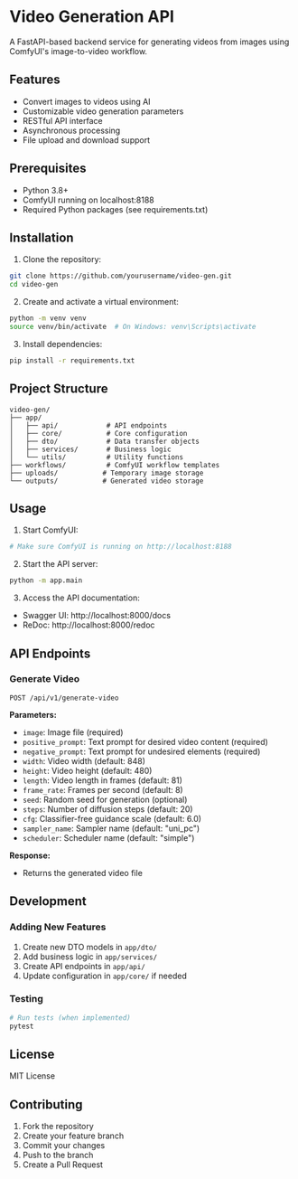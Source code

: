 # Video Generation API

A FastAPI-based backend service for generating videos from images using ComfyUI's image-to-video workflow.

## Features

- Convert images to videos using AI
- Customizable video generation parameters
- RESTful API interface
- Asynchronous processing
- File upload and download support

## Prerequisites

- Python 3.8+
- ComfyUI running on localhost:8188
- Required Python packages (see requirements.txt)

## Installation

1. Clone the repository:
```bash
git clone https://github.com/yourusername/video-gen.git
cd video-gen
```

2. Create and activate a virtual environment:
```bash
python -m venv venv
source venv/bin/activate  # On Windows: venv\Scripts\activate
```

3. Install dependencies:
```bash
pip install -r requirements.txt
```

## Project Structure

```
video-gen/
├── app/
│   ├── api/            # API endpoints
│   ├── core/           # Core configuration
│   ├── dto/            # Data transfer objects
│   ├── services/       # Business logic
│   └── utils/          # Utility functions
├── workflows/          # ComfyUI workflow templates
├── uploads/           # Temporary image storage
└── outputs/           # Generated video storage
```

## Usage

1. Start ComfyUI:
```bash
# Make sure ComfyUI is running on http://localhost:8188
```

2. Start the API server:
```bash
python -m app.main
```

3. Access the API documentation:
- Swagger UI: http://localhost:8000/docs
- ReDoc: http://localhost:8000/redoc

## API Endpoints

### Generate Video
```
POST /api/v1/generate-video
```

**Parameters:**
- `image`: Image file (required)
- `positive_prompt`: Text prompt for desired video content (required)
- `negative_prompt`: Text prompt for undesired elements (required)
- `width`: Video width (default: 848)
- `height`: Video height (default: 480)
- `length`: Video length in frames (default: 81)
- `frame_rate`: Frames per second (default: 8)
- `seed`: Random seed for generation (optional)
- `steps`: Number of diffusion steps (default: 20)
- `cfg`: Classifier-free guidance scale (default: 6.0)
- `sampler_name`: Sampler name (default: "uni_pc")
- `scheduler`: Scheduler name (default: "simple")

**Response:**
- Returns the generated video file

## Development

### Adding New Features

1. Create new DTO models in `app/dto/`
2. Add business logic in `app/services/`
3. Create API endpoints in `app/api/`
4. Update configuration in `app/core/` if needed

### Testing

```bash
# Run tests (when implemented)
pytest
```

## License

MIT License

## Contributing

1. Fork the repository
2. Create your feature branch
3. Commit your changes
4. Push to the branch
5. Create a Pull Request